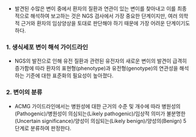 

- 발견된 수많은 변이 중에서 환자의 질환과 연관이 있는 변이를 찾아내고 이를 최종적으로 해석하여 보고하는 것은 NGS 검사에서 가장 중요한 단계이지만,
여러 의학적 근거와 환자의 임상양상을 토대로 판단해야 하기 때문에 가장 어려운 단계이기도 하다. 

### 1. 생식세포 변이 해석 가이드라인 
- NGS의 발전으로 인해 유전 질환과 관련된 유전자의 새로운 변이의 발견이 급격히 증가함에 따라 환자의 표현형(phenotype)과 유전형(genotype)의 연관성을 해석하는 기준에 대한 표준화의 필요성이 높아졌다.

### 2. 변이의 분류
- ACMG 가이드라인에서는 병원성에 대한 근거의 수준 및 개수에 따라 병원성의(Pathogenic)/병원성이 의심되는(Likely pathogenic)/임상적 의미가 불분명한(Uncertain significance)/양성이 의심되는(Likely benign)/양성의(Benign) 5단계로 분류하여 판정한다. 
